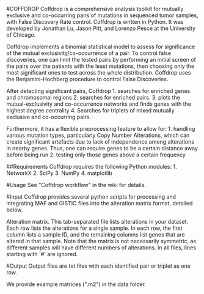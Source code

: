 #COFFDROP
Coffdrop is a comprehensive analysis toolkit for mutually exclusive and co-occurring pairs  of mutations in sequenced tumor samples, with False Discovery Rate control. Coffdrop is written in Python. It was developed by Jonathan Lu, Jason Pitt, and Lorenzo Pesce at the University of Chicago.

Coffdrop implements a binomial statistical model to assess for significance of the mutual exclusivity/co-occurrence of a pair. To control false discoveries, one can limit the tested pairs by performing an initial screen of the pairs over the patients with the least mutations, then choosing only the most significant ones to test across the whole distribution. Coffdrop uses the Benjamini-Hochberg procedure to control False Discoveries.

After detecting significant pairs, Coffdrop 
    1. searches for enriched genes and chromosomal regions
    2. searches for enriched pairs.
    3. plots the mutual-exclusivity and co-occurrence networks and finds genes with the highest degree centrality
    4. Searches for triplets of mixed mutually exclusive and co-occurring pairs.

Furthermore, it has a flexible preprocessing feature to allow for:
    1. handling various mutation types, particularly Copy Number Alterations, which can create significant artefacts due to lack of independence among alterations in nearby genes. Thus, one can require genes to be a certain distance away before being run
    2. testing only those genes above a certain frequency

##Requirements
Coffdrop requires the following Python modules:
    1. NetworkX
    2. SciPy
    3. NumPy
    4. matplotlib

#Usage
See "Coffdrop workflow" in the wiki for details.

#Input
Coffdrop provides several python scripts for processing and integrating MAF and GISTIC files into the alteration matrix format, detailed below.

Alteration matrix. This tab-separated file lists alterations in your dataset. Each row lists the alterations for a single sample. In each row, the first column lists a sample ID, and the remaining columns list genes that are altered in that sample. Note that the matrix is not necessarily symmetric, as different samples will have different numbers of alterations.
In all files, lines starting with '#' are ignored.


#Output
Output files are txt files with each identified pair or triplet as one row.

We provide example matrices (".m2") in the data folder.